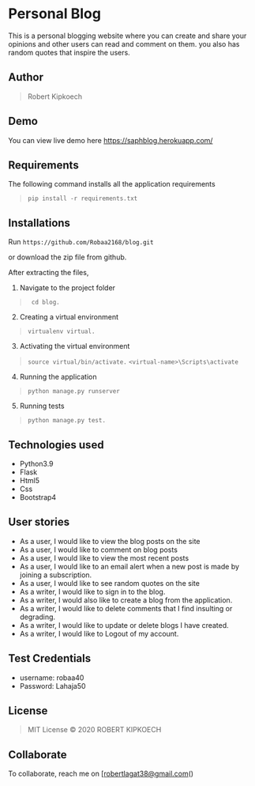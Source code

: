 # Personal Blog
This is a personal blogging website where you can create and share your opinions and other users can read and comment on them. you also has random quotes that inspire the users. 

## Author
> Robert Kipkoech


## Demo
You can view live demo here https://saphblog.herokuapp.com/


## Requirements

The following command installs all the application requirements
>``pip install -r requirements.txt``


## Installations

Run 
``https://github.com/Robaa2168/blog.git``

or download the zip file from github.

After extracting the files, 

1. Navigate to the project folder
>`` cd blog.`` 

2. Creating a virtual environment
>``virtualenv virtual.``

3. Activating the virtual environment
>``source virtual/bin/activate.``
>``<virtual-name>\Scripts\activate``
 
4. Running the application
>``python manage.py runserver``

5. Running tests

 > ``python manage.py test.``


## Technologies used
* Python3.9
* Flask
* Html5
* Css
* Bootstrap4


## User stories
* As a user, I would like to view the blog posts on the site
* As a user, I would like to comment on blog posts
* As a user, I would like to view the most recent posts
* As a user, I would like to an email alert when a new post is made by joining a subscription.
* As a user, I would like to see random quotes on the site
* As a writer, I would like to sign in to the blog.
* As a writer, I would also like to create a blog from the application.
* As a writer, I would like to delete comments that I find insulting or degrading.
* As a writer, I would like to update or delete blogs I have created.
* As a writer, I would like to Logout of my account.

## Test Credentials
* username: robaa40
* Password: Lahaja50

## License
> MIT License &copy; 2020 ROBERT KIPKOECH

## Collaborate
To collaborate, reach me on [robertlagat38@gmail.com()
